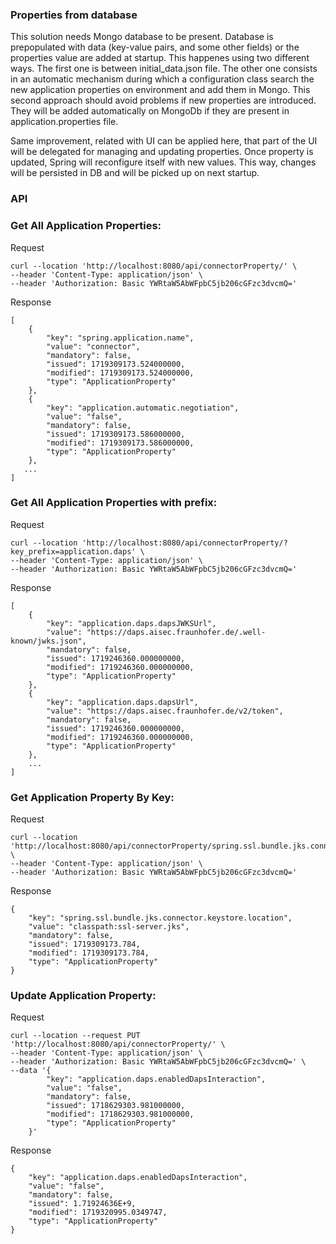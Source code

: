 ### Properties from database

This solution needs Mongo database to be present. Database is prepopulated with data (key-value pairs, and some other fields) or the properties value are added at startup. This happenes using two different ways. The first one is between initial_data.json file. The other one consists in an automatic mechanism during which a configuration class search the new application properties on environment and add them in Mongo. This second approach should avoid problems if new properties are introduced. They will be added automatically on MongoDb if they are present in application.properties file. 

Same improvement, related with UI can be applied here, that part of the UI will be delegated for managing and updating properties. Once property is updated, Spring will reconfigure itself with new values. This way, changes will be persisted in DB and will be picked up on next startup.

### API

### Get All Application Properties:

Request

```
curl --location 'http://localhost:8080/api/connectorProperty/' \
--header 'Content-Type: application/json' \
--header 'Authorization: Basic YWRtaW5AbWFpbC5jb206cGFzc3dvcmQ='
```

Response

```
[
    {
        "key": "spring.application.name",
        "value": "connector",
        "mandatory": false,
        "issued": 1719309173.524000000,
        "modified": 1719309173.524000000,
        "type": "ApplicationProperty"
    },
    {
        "key": "application.automatic.negotiation",
        "value": "false",
        "mandatory": false,
        "issued": 1719309173.586000000,
        "modified": 1719309173.586000000,
        "type": "ApplicationProperty"
    },
   ...
]
```

### Get All Application Properties with prefix:

Request

```
curl --location 'http://localhost:8080/api/connectorProperty/?key_prefix=application.daps' \
--header 'Content-Type: application/json' \
--header 'Authorization: Basic YWRtaW5AbWFpbC5jb206cGFzc3dvcmQ='
```

Response

```
[
    {
        "key": "application.daps.dapsJWKSUrl",
        "value": "https://daps.aisec.fraunhofer.de/.well-known/jwks.json",
        "mandatory": false,
        "issued": 1719246360.000000000,
        "modified": 1719246360.000000000,
        "type": "ApplicationProperty"
    },
    {
        "key": "application.daps.dapsUrl",
        "value": "https://daps.aisec.fraunhofer.de/v2/token",
        "mandatory": false,
        "issued": 1719246360.000000000,
        "modified": 1719246360.000000000,
        "type": "ApplicationProperty"
    },
    ...
]
```

### Get Application Property By Key:

Request

```
curl --location 'http://localhost:8080/api/connectorProperty/spring.ssl.bundle.jks.connector.keystore.location' \
--header 'Content-Type: application/json' \
--header 'Authorization: Basic YWRtaW5AbWFpbC5jb206cGFzc3dvcmQ='
```

Response

```
{
    "key": "spring.ssl.bundle.jks.connector.keystore.location",
    "value": "classpath:ssl-server.jks",
    "mandatory": false,
    "issued": 1719309173.784,
    "modified": 1719309173.784,
    "type": "ApplicationProperty"
}
```

### Update Application Property:

Request

```
curl --location --request PUT 'http://localhost:8080/api/connectorProperty/' \
--header 'Content-Type: application/json' \
--header 'Authorization: Basic YWRtaW5AbWFpbC5jb206cGFzc3dvcmQ=' \
--data '{
        "key": "application.daps.enabledDapsInteraction",
        "value": "false",
        "mandatory": false,
        "issued": 1718629303.981000000,
        "modified": 1718629303.981000000,
        "type": "ApplicationProperty"
    }'
```

Response

```
{
    "key": "application.daps.enabledDapsInteraction",
    "value": "false",
    "mandatory": false,
    "issued": 1.71924636E+9,
    "modified": 1719320995.0349747,
    "type": "ApplicationProperty"
}
```